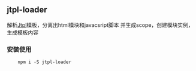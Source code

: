 ## jtpl-loader

解析[Jtpl](https://github.com/jrs320/Jtpl)模板，分离出html模块和javacsript脚本
并生成scope，创建模块实例，生成模板内容

### 安装使用

```
    npm i -S jtpl-loader
```

